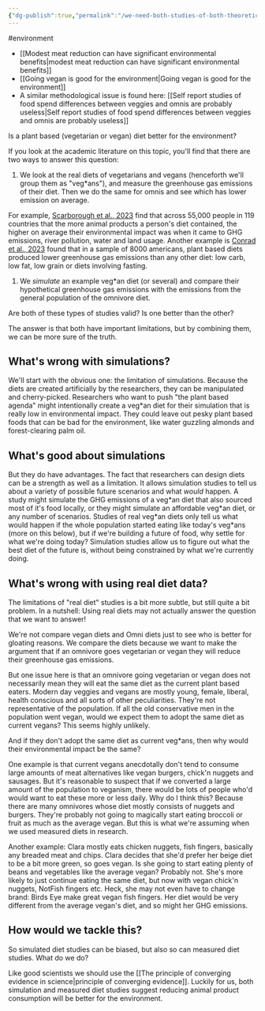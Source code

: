 ```yaml
---
{"dg-publish":true,"permalink":"/we-need-both-studies-of-both-theoretical-and-applied-ghg-emissions-from-pb-and-omnivores/","tags":["#environment"],"created":"2023-11-05T15:04:26.567+00:00","updated":"2025-10-23T10:37:00.473+01:00"}
---
```


#environment 

- [[Modest meat reduction can have significant environmental benefits\|modest meat reduction can have significant environmental benefits]]
- [[Going vegan is good for the environment\|Going vegan is good for the environment]]
- A similar methodological issue is found here: [[Self report studies of food spend differences between veggies and omnis are probably useless\|Self report studies of food spend differences between veggies and omnis are probably useless]]

Is a plant based (vegetarian or vegan) diet better for the environment? 

If you look at the academic literature on this topic, you'll find that there are two ways to answer this question:

1. We look at the real diets of vegetarians and vegans (henceforth we'll group them as "veg\*ans"), and measure the greenhouse gas emissions of their diet. Then we do the same for omnis and see which has lower emission on average.

For example, [Scarborough et al., 2023](https://www.nature.com/articles/s43016-023-00795-w) find that across 55,000 people in 119 countries that the more animal products a person's diet contained, the higher on average their environmental impact was when it came to GHG emissions, river pollution, water and land usage. Another example is [Conrad et al., 2023](https://pubmed.ncbi.nlm.nih.gov/37599695/) found that in a sample of 8000 americans, plant based diets produced lower greenhouse gas emissions than any other diet: low carb, low fat, low grain or diets involving fasting.

1. We *simulate* an example veg\*an diet (or several) and compare their hypothetical greenhouse gas emissions with the emissions from the general population of the omnivore diet.

Are both of these types of studies valid? Is one better than the other? 

The answer is that both have important limitations, but by combining them, we can be more sure of the truth.

## What's wrong with simulations?
We'll start with the obvious one: the limitation of simulations. Because the diets are created artificially by the researchers, they can be manipulated and cherry-picked. Researchers who want to push "the plant based agenda" might intentionally create a veg\*an diet for their simulation that is really low in environmental impact. They could leave out pesky plant based foods that can be bad for the environment, like water guzzling almonds and forest-clearing palm oil. 

## What's good about simulations
But they do have advantages. The fact that researchers can design diets can be a strength as well as a limitation. It allows simulation studies to tell us about a variety of possible future scenarios and what *would* happen. A study might simulate the GHG emissions of a veg\*an diet that also sourced most of it's food locally, or they might simulate an affordable veg\*an diet, or any number of scenarios. Studies of real veg\*an diets only tell us what would happen if the whole population started eating like today's veg\*ans (more on this below), but if we're building a future of food, why settle for what we're doing today? Simulation studies allow us to figure out what the best diet of the future is, without being constrained by what we're currently doing.

## What's wrong with using real diet data?
The limitations of "real diet" studies is a bit more subtle, but still quite a bit problem. In a nutshell: Using real diets may not actually answer the question that we want to answer! 

We're not compare vegan diets and Omni diets just to see who is better for gloating reasons. We compare the diets because we want to make the argument that if an omnivore goes vegetarian or vegan they will reduce their greenhouse gas emissions. 

But one issue here is that an omnivore going vegetarian or vegan does not necessarily mean they will eat the same diet as the current plant based eaters. Modern day veggies and vegans are mostly young, female, liberal, health conscious and all sorts of other peculiarities. They're not representative of the population. If all the old conservative men in the population went vegan, would we expect them to adopt the same diet as current vegans? This seems highly unlikely.

And if they don't adopt the same diet as current veg\*ans, then why would their environmental impact be the same? 

One example is that current vegans anecdotally don't tend to consume large amounts of meat alternatives like vegan burgers, chick'n nuggets and sausages. But it's reasonable to suspect that if we converted a large amount of the population to veganism, there would be lots of people who'd would want to eat these more or less daily. Why do I think this? Because there are many omnivores whose diet mostly consists of nuggets and burgers. They're probably not going to magically start eating broccoli or fruit as much as the average vegan. But this is what we're assuming when we used measured diets in research.

Another example: Clara mostly eats chicken nuggets, fish fingers, basically any breaded meat and chips. Clara decides that she'd prefer her beige diet to be a bit more green, so goes vegan. Is she going to start eating plenty of beans and vegetables like the average vegan? Probably not. She's more likely to just continue eating the same diet, but now with vegan chick'n nuggets, NotFish fingers etc. Heck, she may not even have to change brand: Birds Eye make great vegan fish fingers. Her diet would be very different from the average vegan's diet, and so might her GHG emissions. 

## How would we tackle this?

So simulated diet studies can be biased, but also so can measured diet studies. What do we do? 

Like good scientists we should use the [[The principle of converging evidence in science\|principle of converging evidence]]. Luckily for us, both simulation and measured diet studies suggest reducing animal product consumption will be better for the environment.